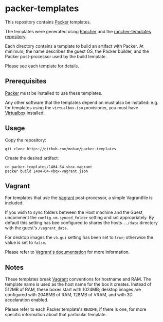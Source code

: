 # packer-templates
This repository contains [Packer](https://packer.io) templates. 

The templates were generated using [Rancher](https://github.com/mohae/rancher) and the [rancher-templates repository](https://github.com/moahe/rancher-templates).

Each directory contains a template to build an artifact with Packer.  At minimum, the name describes the guest OS, the Packer builder, and the Packer post-processor used by the build template.

Please see each template for details.

## Prerequisites
[Packer](https://packer.io) must be installed to use these templates.

Any other software that the templates depend on must also be installed: e.g. for templates using the `virtualbox-iso` provisioner, you must have [Virtualbox](https://www.virtualbox.iso) installed.

## Usage
Copy the repository:

    git clone https://github.com/mohae/packer-templates

Create the desired artifact:

    cd packer-templates/1404-64-vbox-vagrant
    packer build 1404-64-vbox-vagrant.json

## Vagrant
For templates that use the [Vagrant](https://vagrantup.com) post-processor, a simple Vagrantfile is included. 

If you wish to sync folders between the Host machine and the Guest, uncomment the `config.vm.synced_folder` setting and set appropriately. By default this setting has bee configured to shares the hosts `../data` directory with the guest's `/vagrant_data`.

For desktop images the `vb.gui` setting has been set to `true`; otherwise the value is set to `false`. 

Please refer to [Vagrant's documentation](https://docs.vagrantup.com/v2/) for more information. 

## Notes
These templates break [Vagrant](https://vagrantup.com) conventions for hostname and RAM. The template name is used as the host name for the box it creates. Instead of 512MB of RAM, these boxes start with 1024MB; desktop images are configured with 2048MB of RAM, 128MB of VRAM, and with 3D accelaration enabled.

Please refer to each Packer template's `README`, if there is one, for more specific information about that particular template.
